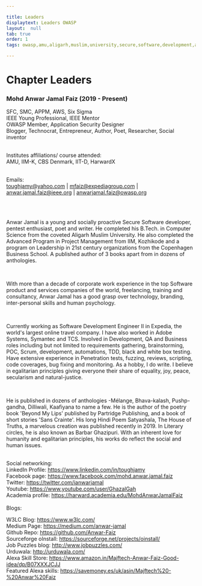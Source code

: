 ```yaml
---

title: Leaders
displaytext: Leaders OWASP
layout:  null
tab: true
order: 1
tags: owasp,amu,aligarh,muslim,university,secure,software,development,aicte,up,love,india, zhcet,anwar jamal faiz, w3lc,amu

---
```



# **Chapter Leaders**

### Mohd Anwar Jamal Faiz (2019 - Present) <br/>
SFC, SMC, APPM, AWS, Six Sigma <br/>
IEEE Young Professional, IEEE Mentor <br/>
OWASP Member, Application Security Designer <br/>
Blogger, Technocrat, Entrepreneur, Author, Poet, Researcher, Social inventor <br/><br/>

Institutes affiliations/ course attended: <br/>
AMU, IIM-K, CBS Denmark, IIT-D, HarwardX <br/><br/>

Emails:<br/>
toughjamy@yahoo.com  |  mfaiz@expediagroup.com  |   anwar.jamal.faiz@ieee.org   |  anwarjamal.faiz@owasp.org<br/><br/>

<br/>

Anwar Jamal is a young and socially proactive Secure Software developer, pentest enthusiast, poet and writer. He completed his B.Tech. in Computer Science from the coveted Aligarh Muslim University. He also completed the Advanced Program in Project Management from IIM, Kozhikode and a program on Leadership in 21st century organizations from the Copenhagen Business School. A published author of 3 books apart from in dozens of anthologies. 

<br/>


With more than a decade of corporate work experience in the top Software product and services companies of the world, freelancing, training and consultancy, Anwar Jamal has a good grasp over technology, branding, inter-personal skills and human psychology.

<br/>

Currently working as Software Development Engineer II in Expedia, the world's largest online travel company. I have also worked in Adobe Systems, Symantec and TCS. Involved in Development, QA and Business roles including but not limited to requirements gathering, brainstorming, POC, Scrum, development, automations, TDD, black and white box testing. Have extensive experience in Penetration tests, fuzzing, reviews, scripting, code coverages, bug fixing and monitoring. As a hobby, I do write. I believe in egalitarian principles giving everyone their share of equality, joy, peace, secularism and natural-justice.

 <br/>


He is published in dozens of anthologies -Mélange, Bhava-kalash, Pushp-gandha, Dilliwali, Kaafiyana to name a few. He is the author of the poetry book 'Beyond My Lips' published by Partridge Publishing, and a book of short stories 'Sans Crainte'. His long Hindi Poem Satyashala, The House of Truths, a marvelous creation was published recently in 2019. In Literary circles, he is also known as Barbar Ghazipuri. With an inherent love for humanity and egalitarian principles, his works do reflect the social and human issues.
<br/><br/>

Social networking: <br/>
LinkedIn Profile:   https://www.linkedin.com/in/toughjamy<br/>
Facebook page:   https://www.facebook.com/mohd.anwar.jamal.faiz<br/>
Twitter:   https://twitter.com/ianwarjamal<br/>
Youtube:   https://www.youtube.com/user/GhazalGah<br/>
Academia profile:   https://harward.academia.edu/MohdAnwarJamalFaiz<br/>
<br/>
Blogs:<br/>

W3LC Blog:   https://www.w3lc.com/<br/>
Medium Page:   https://medium.com/anwar-jamal<br/>
Github Repo:   https://github.com/Anwar-Faiz<br/>
Sourceforge oInstall:   https://sourceforge.net/projects/oinstall/<br/>
Job Puzzles blog:   http://www.jobpuzzles.com/<br/>
Urduwala:   http://urduwala.com/<br/>
Alexa Skill Store:   https://www.amazon.in/Majftech-Anwar-Faiz-Good-idea/dp/B07XXXJCJJ<br/>
Featured Alexa skills:   https://savemoney.es/uk/asin/Majftech%20-%20Anwar%20Faiz<br/>
